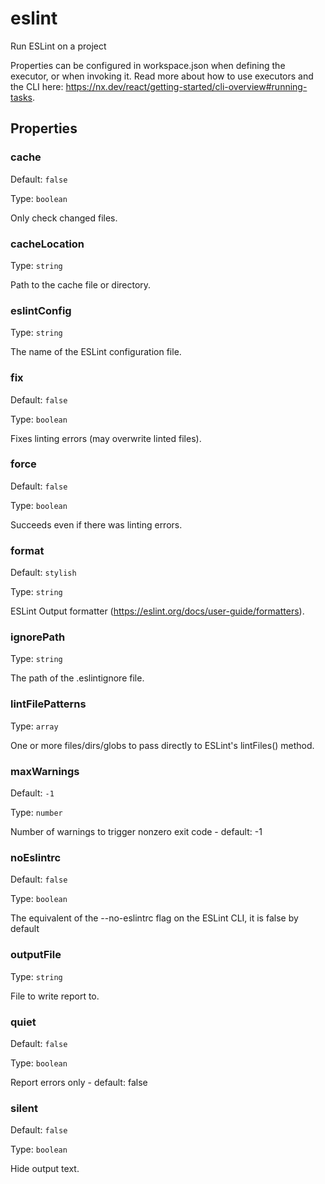 # eslint

Run ESLint on a project

Properties can be configured in workspace.json when defining the executor, or when invoking it.
Read more about how to use executors and the CLI here: https://nx.dev/react/getting-started/cli-overview#running-tasks.

## Properties

### cache

Default: `false`

Type: `boolean`

Only check changed files.

### cacheLocation

Type: `string`

Path to the cache file or directory.

### eslintConfig

Type: `string`

The name of the ESLint configuration file.

### fix

Default: `false`

Type: `boolean`

Fixes linting errors (may overwrite linted files).

### force

Default: `false`

Type: `boolean`

Succeeds even if there was linting errors.

### format

Default: `stylish`

Type: `string`

ESLint Output formatter (https://eslint.org/docs/user-guide/formatters).

### ignorePath

Type: `string`

The path of the .eslintignore file.

### lintFilePatterns

Type: `array`

One or more files/dirs/globs to pass directly to ESLint's lintFiles() method.

### maxWarnings

Default: `-1`

Type: `number`

Number of warnings to trigger nonzero exit code - default: -1

### noEslintrc

Default: `false`

Type: `boolean`

The equivalent of the --no-eslintrc flag on the ESLint CLI, it is false by default

### outputFile

Type: `string`

File to write report to.

### quiet

Default: `false`

Type: `boolean`

Report errors only - default: false

### silent

Default: `false`

Type: `boolean`

Hide output text.
